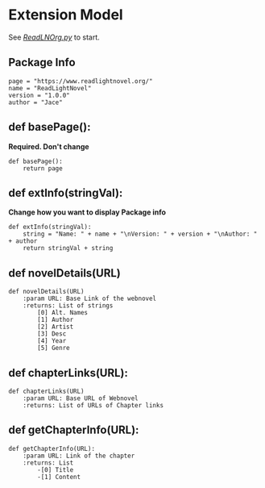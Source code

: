 # Extension Model

See [*ReadLNOrg.py*](/readlnorg.py) to start.

## Package Info
```
page = "https://www.readlightnovel.org/"
name = "ReadLightNovel"
version = "1.0.0"
author = "Jace"
```

## def basePage():
**Required. Don't change** <br>
```
def basePage():
    return page
```

## def extInfo(stringVal):
**Change how you want to display Package info**
```
def extInfo(stringVal):
    string = "Name: " + name + "\nVersion: " + version + "\nAuthor: " + author
    return stringVal + string
```

## def novelDetails(URL)
```
def novelDetails(URL)
    :param URL: Base Link of the webnovel
    :returns: List of strings
        [0] Alt. Names
        [1] Author
        [2] Artist
        [3] Desc
        [4] Year
        [5] Genre
```

## def chapterLinks(URL):
```
def chapterLinks(URL)
    :param URL: Base URL of Webnovel
    :returns: List of URLs of Chapter links
```

## def getChapterInfo(URL):
```
def getChapterInfo(URL):
    :param URL: Link of the chapter
    :returns: List
        -[0] Title
        -[1] Content 
```